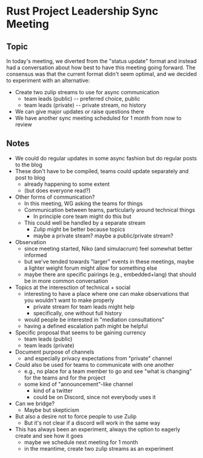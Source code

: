 # Rust Project Leadership Sync Meeting

## Topic

In today's meeting, we diverted from the "status update" format
and instead had a conversation about how best to have this meeting
going forward. The consensus was that the current format didn't
seem optimal, and we decided to experiment with an alternative:

* Create two zulip streams to use for async communication
    * team leads (public) -- preferred choice, public
    * team leads (private) -- private stream, no history
* We can give major updates or raise questions there
* We have another sync meeting scheduled for 1 month from now to review

## Notes

* We could do regular updates in some async fashion but do regular posts to the blog
* These don't have to be compiled, teams could update separately and post to blog
    * already happening to some extent
    * (but does everyone read?)
* Other forms of communication?
    * In this meeting, WG asking the teams for things
    * Communication between teams, particularly around technical things
        * In principle core team might do this but 
    * This could well be handled by a separate stream
        * Zulip might be better because topics
        * maybe a private steam? maybe a public/private stream?
* Observation
    * since meeting started, Niko (and simulacrum) feel somewhat better informed
    * but we've tended towards "larger" events in these meetings, maybe a lighter weight forum might allow for something else
    * maybe there are specific pairings (e.g., embedded+lang) that should be in more common conversation
* Topics at the interesction of technical + social 
    * interesting to have a place where one can make observations that you wouldn't want to make properly
        * private stream for team leads might help
        * specifically, one without full history
    * would people be interested in "mediation consultations"
    * having a defined escalation path might be helpful
* Specific proposal that seems to be gaining currency
    * team leads (public)
    * team leads (private)
* Document purpose of channels
    * and especially privacy expectations from "private" channel
* Could also be used for teams to communicate with one another
    * e.g., no place for a team member to go and see "what is changing" for the teams and for the project
    * some kind of "announcement"-like channel
        * kind of a twitter
        * could be on Discord, since not everybody uses it
* Can we bridge?
    * Maybe but skepticism
* But also a desire not to force people to use Zulip
    * But it's not clear if a discord will work in the same way
* This has always been an experiment, always the option to eagerly create and see how it goes
    * maybe we schedule next meeting for 1 month 
    * in the meantime, create two zulip streams as an experiment
